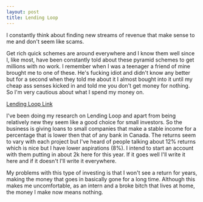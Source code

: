 ```yaml
---
layout: post
title: Lending Loop
---
```


I constantly think about finding new streams of revenue that make sense to me and don't seem like scams.

Get rich quick schemes are around everywhere and I know them well since I, like most, have been constantly told about these pyramid 
schemes to get millions with no work. I remember when I was a teenager a friend of mine brought me to one of these. He's fucking idiot
and didn't know any better but for a second when they told me about it I almost bought into it until my cheap ass senses kicked
in and told me you don't get money for nothing. So I'm very cautious about what I spend my money on.

[Lending Loop Link](https://www.lendingloop.ca/)

I've been doing my research on Lending Loop and apart from being relatively new they seem like a good choice for small investors.
So the business is giving loans to small companies that make a stable income for a percentage that is lower then that of any 
bank in Canada. The returns seem to vary with each project but I've heard of people talking about 12% returns which is nice but 
I have lower aspirations (8%). I intend to start an account with them putting in about 2k here for this year. If it goes
well I'll write it here and if it doesn't I'll write it everywhere.

My problems with this type of investing is that I won't see a return for years, making the money that goes in basically
gone for a long time. Although this makes me uncomfortable, as an intern and a broke bitch that lives at home,
the money I make now means nothing.
